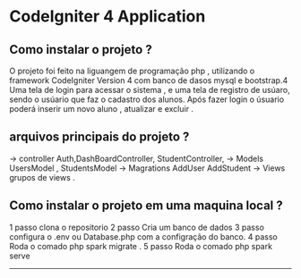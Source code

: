 # CodeIgniter 4 Application 

## Como instalar o projeto ?
O projeto foi feito na liguangem de programação php , utilizando o framework CodeIgniter Version 4 com banco de dasos mysql e bootstrap.4
Uma tela de login para acessar o sistema , e uma tela de registro de usúaro, sendo o usúario que faz o cadastro dos alunos.
Após fazer login o úsuario poderá inserir um novo aluno , atualizar e excluir .

## arquivos principais do projeto  ?
-> controller  Auth,DashBoardController, StudentController,
-> Models  UsersModel , StudentsModel
->  Magrations AddUser AddStudent
-> Views grupos de views .

## Como instalar o projeto em uma maquina local  ?
1 passo  clona o repositorio 
2 passo Cria um banco de dados 
3 passo configura o .env ou Database.php com a configração do  banco.
4 passo  Roda o comado php spark migrate .
5 passo Roda o comado php spark serve 
__________________________________________________________


